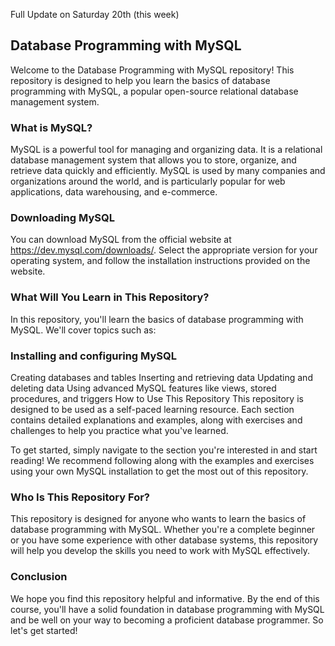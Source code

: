Full Update on Saturday 20th (this week)
## Database Programming with MySQL
Welcome to the Database Programming with MySQL repository! This repository is designed to help you learn the basics of database programming with MySQL, a popular open-source relational database management system.
     
### What is MySQL?
MySQL is a powerful tool for managing and organizing data. It is a relational database management system that allows you to store, organize, and retrieve data quickly and efficiently. MySQL is used by many companies and organizations around the world, and is particularly popular for web applications, data warehousing, and e-commerce.

### Downloading MySQL

You can download MySQL from the official website at https://dev.mysql.com/downloads/. Select the appropriate version for your operating system, and follow the installation instructions provided on the website.

### What Will You Learn in This Repository?
In this repository, you'll learn the basics of database programming with MySQL. We'll cover topics such as:

### Installing and configuring MySQL
Creating databases and tables
Inserting and retrieving data
Updating and deleting data
Using advanced MySQL features like views, stored procedures, and triggers
How to Use This Repository
This repository is designed to be used as a self-paced learning resource. Each section contains detailed explanations and examples, along with exercises and challenges to help you practice what you've learned.

To get started, simply navigate to the section you're interested in and start reading! We recommend following along with the examples and exercises using your own MySQL installation to get the most out of this repository.

### Who Is This Repository For?
This repository is designed for anyone who wants to learn the basics of database programming with MySQL. Whether you're a complete beginner or you have some experience with other database systems, this repository will help you develop the skills you need to work with MySQL effectively.

### Conclusion
We hope you find this repository helpful and informative. By the end of this course, you'll have a solid foundation in database programming with MySQL and be well on your way to becoming a proficient database programmer. So let's get started!






